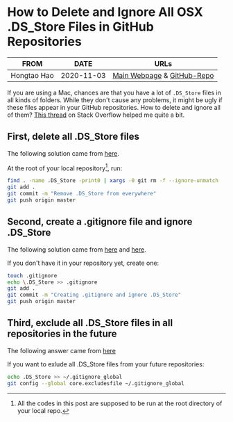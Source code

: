 # How to Delete and Ignore All OSX .DS_Store Files in GitHub Repositories

| FROM | DATE | URLs |
| :---: | :---: | :---: |
| Hongtao Hao | 2020-11-03 | [Main Webpage](https://hongtaoh.com/en/2020/11/03/delete-ignore-ds-store/)  &  [GitHub-Repo](https://github.com/hongtaoh/hongtaoh.github.io/blob/sources/content/en/blog/2020-11-03-ignore-ds-store.md)|


If you are using a Mac, chances are that you have a lot of `.DS_Store` files in all kinds of folders. While they don't cause any problems, it might be ugly if these files appear in your GitHub repositories. How to delete and ignore all of them? [This thread](https://stackoverflow.com/questions/18393498/gitignore-all-the-ds-store-files-in-every-folder-and-subfolder) on Stack Overflow helped me quite a bit. 

## First, delete all .DS_Store files

The following solution came from [here](https://stackoverflow.com/a/38797342).

At the root of your local repository[^1], run:

```bash
find . -name .DS_Store -print0 | xargs -0 git rm -f --ignore-unmatch
git add .
git commit -m "Remove .DS_Store from everywhere"
git push origin master
```
## Second, create a .gitignore file and ignore .DS_Store

The following solution came from [here](https://docs.github.com/en/free-pro-team@latest/github/using-git/ignoring-files#configuring-ignored-files-for-a-single-repository) and [here](https://stackoverflow.com/a/54715555).

If you don't have it in your repository yet, create one:

```bash
touch .gitignore
echo \.DS_Store >> .gitignore
git add .
git commit -m "Creating .gitignore and ignore .DS_Store"
git push origin master
```
## Third, exclude all .DS_Store files in all repositories in the future

The following answer came from [here](https://stackoverflow.com/a/19299889)

If you want to exlude all .DS_Store files from your future repositories:

```bash
echo .DS_Store >> ~/.gitignore_global
git config --global core.excludesfile ~/.gitignore_global
```

[^1]: All the codes in this post are supposed to be run at the root directory of your local repo. 
